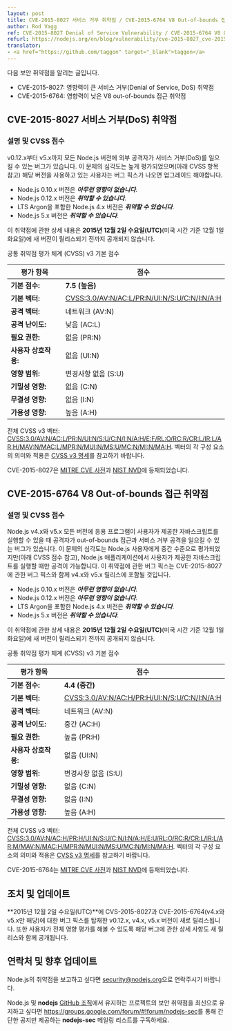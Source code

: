 ```yaml
---
layout: post
title: CVE-2015-8027 서비스 거부 취약점 / CVE-2015-6764 V8 Out-of-bounds 접근 취약점
author: Rod Vagg
ref: CVE-2015-8027 Denial of Service Vulnerability / CVE-2015-6764 V8 Out-of-bounds Access Vulnerability
refurl: https://nodejs.org/en/blog/vulnerability/cve-2015-8027_cve-2015-6764/
translator:
- <a href="https://github.com/taggon" target="_blank">taggon</a>
---
```


<!--
역자: 전체 용어는 가능한 한국정보보호진흥원의 자료에 준하여 번역하려고 했습니다.
http://www.codeengn.com/archive/%EB%B3%B4%EC%95%88%20%EA%B0%80%EC%9D%B4%EB%93%9C/%EC%86%8C%ED%94%84%ED%8A%B8%EC%9B%A8%EC%96%B4_%EB%B3%B4%EC%95%88%EC%B7%A8%EC%95%BD%EC%84%B1_%ED%8F%89%EA%B0%80%EC%B2%B4%EA%B3%84%20%EC%97%B0%EA%B5%AC%20%5B%ED%95%9C%EA%B5%AD%EC%A0%95%EB%B3%B4%EB%B3%B4%ED%98%B8%EC%A7%84%ED%9D%A5%EC%9B%90%5D.pdf
-->
<!--
This announcement is for:

* CVE-2015-8027: a high-impact denial of service vulnerability
* CVE-2015-6764: a low-impact V8 out-of-bounds access vulnerability
-->
다음 보안 취약점을 알리는 글입니다.

* CVE-2015-8027: 영향력이 큰 서비스 거부(Denial of Service, DoS) 취약점
* CVE-2015-6764: 영향력이 낮은 V8 out-of-bounds 접근 취약점

<!--
## CVE-2015-8027 Denial of Service Vulnerability
-->
## CVE-2015-8027 서비스 거부(DoS) 취약점

<!--
### Description and CVSS Score

A bug exists in Node.js, all versions of v0.12.x through to v5.x inclusive, whereby an external attacker can cause a denial of service. The severity of this issue is high (see CVSS scoring below) and users of the affected versions should plan to upgrade when a fix is made available.
-->
### 설명 및 CVSS 점수

v0.12.x부터 v5.x까지 모든 Node.js 버전에 외부 공격자가 서비스 거부(DoS)를 일으킬 수 있는 버그가 있습니다. 이 문제의 심각도는 높게 평가되었으며(아래 CVSS 항목 참고) 해당 버전을 사용하고 있는 사용자는 버그 픽스가 나오면 업그레이드 해야합니다.

<!--
* Versions 0.10.x of Node.js are ***not affected***.
* Versions 0.12.x of Node.js are ***vulnerable***.
* Versions 4.x, including LTS Argon, of Node.js are ***vulnerable***.
* Versions 5.x of Node.js are ***vulnerable***.

Full details of this vulnerability are embargoed until new releases are available on **Wednesday the 2nd of December 2015, UTC** _(Tuesday the 1st of December US time)_.
-->
* Node.js 0.10.x 버전은 ***아무런 영향이 없습니다***.
* Node.js 0.12.x 버전은 ***취약할 수 있습니다***.
* LTS Argon을 포함한 Node.js 4.x 버전은 ***취약할 수 있습니다***.
* Node.js 5.x 버전은 ***취약할 수 있습니다***.

이 취약점에 관한 상세 내용은 **2015년 12월 2일 수요일(UTC)**(미국 시간 기준 12월 1일 화요일)에 새 버전이 릴리스되기 전까지 공개되지 않습니다.

<!--
Common Vulnerability Scoring System (CVSS) v3 Base Score:

| Metric                      | Score                      |
|-----------------------------|----------------------------|
| **Base Score:**             | **7.5 (High)**             |
| **Base Vector:**            | [CVSS:3.0/AV:N/AC:L/PR:N/UI:N/S:U/C:N/I:N/A:H](https://www.first.org/cvss/calculator/3.0#CVSS:3.0/AV:N/AC:L/PR:N/UI:N/S:U/C:N/I:N/A:H)
| **Attack Vector:**          | Network (AV:N)             |
| **Attack Complexity:**      | Low (AC:L)                 |
| **Privileges Required:**    | None (PR:N)                |
| **User Interaction:**       | None (UI:N)                |
| **Scope of Impact:**        | Unchanged (S:U)            |
| **Confidentiality Impact:** | None (C:N)                 |
| **Integrity Impact:**       | None (I:N)                 |
| **Availability Impact:**    | High (A:H)                 |
-->
공통 취약점 평가 체계 (CVSS) v3 기본 점수

| 평가 항목                     | 점수                        |
|-----------------------------|----------------------------|
| **기본 점수:**                | **7.5 (높음)**              |
| **기본 벡터:**                | [CVSS:3.0/AV:N/AC:L/PR:N/UI:N/S:U/C:N/I:N/A:H](https://www.first.org/cvss/calculator/3.0#CVSS:3.0/AV:N/AC:L/PR:N/UI:N/S:U/C:N/I:N/A:H)
| **공격 벡터:**                | 네트워크 (AV:N)              |
| **공격 난이도:**               | 낮음 (AC:L)                 |
| **필요 권한:**                | 없음 (PR:N)                 |
| **사용자 상호작용:**            | 없음 (UI:N)                 |
| **영향 범위:**                | 변경사항 없음 (S:U)           |
| **기밀성 영향:**               | 없음 (C:N)                  |
| **무결성 영향:**               | 없음 (I:N)                  |
| **가용성 영향:**               | 높음 (A:H)                  |

<!--
Complete CVSS v3 Vector: [CVSS:3.0/AV:N/AC:L/PR:N/UI:N/S:U/C:N/I:N/A:H/E:F/RL:O/RC:R/CR:L/IR:L/AR:H/MAV:N/MAC:L/MPR:N/MUI:N/MS:U/MC:N/MI:N/MA:H](https://www.first.org/cvss/calculator/3.0#CVSS:3.0/AV:N/AC:L/PR:N/UI:N/S:U/C:N/I:N/A:H/E:F/RL:O/RC:R/CR:L/IR:L/AR:H/MAV:N/MAC:L/MPR:N/MUI:N/MS:U/MC:N/MI:N/MA:H). Refer to the [CVSS v3 Specification](https://www.first.org/cvss/specification-document) for details on the meanings and application of the vector components.

CVE-2015-8027 is listed on the [MITRE CVE dictionary](https://cve.mitre.org/cgi-bin/cvename.cgi?name=CVE-2015-8027) and [NIST NVD](https://web.nvd.nist.gov/view/vuln/detail?vulnId=CVE-2015-8027).
-->
전체 CVSS v3 벡터: [CVSS:3.0/AV:N/AC:L/PR:N/UI:N/S:U/C:N/I:N/A:H/E:F/RL:O/RC:R/CR:L/IR:L/AR:H/MAV:N/MAC:L/MPR:N/MUI:N/MS:U/MC:N/MI:N/MA:H](https://www.first.org/cvss/calculator/3.0#CVSS:3.0/AV:N/AC:L/PR:N/UI:N/S:U/C:N/I:N/A:H/E:F/RL:O/RC:R/CR:L/IR:L/AR:H/MAV:N/MAC:L/MPR:N/MUI:N/MS:U/MC:N/MI:N/MA:H). 벡터의 각 구성 요소의 의미와 적용은 [CVSS v3 명세](https://www.first.org/cvss/specification-document)를 참고하기 바랍니다.

CVE-2015-8027은 [MITRE CVE 사전](https://cve.mitre.org/cgi-bin/cvename.cgi?name=CVE-2015-8027)과 [NIST NVD](https://web.nvd.nist.gov/view/vuln/detail?vulnId=CVE-2015-8027)에 등재되었습니다.

<!--
## CVE-2015-6764 V8 Out-of-bounds Access Vulnerability
-->
## CVE-2015-6764 V8 Out-of-bounds 접근 취약점

<!--
### Description and CVSS Score

An additional bug exists in Node.js, all versions of v4.x and v5.x, whereby an attacker may be able to trigger an out-of-bounds access and/or denial of service if user-supplied JavaScript can be executed by an application. The severity of this issue is considered medium for Node.js users (see CVSS scoring below), but only under circumstances where an attacker may cause user-supplied JavaScript to be executed within a Node.js application. Fixes will be shipped for the v4.x and v5.x release lines along with fixes for CVE-2015-8027.
-->
### 설명 및 CVSS 점수

Node.js v4.x와 v5.x 모든 버전에 응용 프로그램이 사용자가 제공한 자바스크립트를 실행할 수 있을 때 공격자가 out-of-bounds 접근과 서비스 거부 공격을 일으킬 수 있는 버그가 있습니다. 이 문제의 심각도는 Node.js 사용자에게 중간 수준으로 평가되었지만(아래 CVSS 점수 참고), Node.js 애플리케이션에서 사용자가 제공한 자바스크립트를 실행할 때만 공격이 가능합니다. 이 취약점에 관한 버그 픽스는 CVE-2015-8027에 관한 버그 픽스와 함께 v4.x와 v5.x 릴리스에 포함될 것입니다.

<!--
* Versions 0.10.x of Node.js are ***not affected***.
* Versions 0.12.x of Node.js are ***not affected***.
* Versions 4.x, including LTS Argon, of Node.js are ***vulnerable***.
* Versions 5.x of Node.js are ***vulnerable***.

Full details of this vulnerability are embargoed until new releases are available on **Wednesday the 2nd of December 2015, UTC** _(Tuesday the 1st of December US time)_.
-->
* Node.js 0.10.x 버전은 ***아무런 영향이 없습니다***.
* Node.js 0.12.x 버전은 ***아무런 영향이 없습니다***.
* LTS Argon을 포함한 Node.js 4.x 버전은 ***취약할 수 있습니다***.
* Node.js 5.x 버전은 ***취약할 수 있습니다***.

이 취약점에 관한 상세 내용은 **2015년 12월 2일 수요일(UTC)**(미국 시간 기준 12월 1일 화요일)에 새 버전이 릴리스되기 전까지 공개되지 않습니다.

<!--
Common Vulnerability Scoring System (CVSS) v3 Base Score:

| Metric                      | Score                      |
|-----------------------------|----------------------------|
| **Base Score:**             | **4.4 (Medium)**           |
| **Base Vector:**            | [CVSS:3.0/AV:N/AC:H/PR:H/UI:N/S:U/C:N/I:N/A:H](https://www.first.org/cvss/calculator/3.0#CVSS:3.0/AV:N/AC:H/PR:H/UI:N/S:U/C:N/I:N/A:H)
| **Attack Vector:**          | Network (AV:N)             |
| **Attack Complexity:**      | Medium (AC:H)              |
| **Privileges Required:**    | High (PR:H)                |
| **User Interaction:**       | None (UI:N)                |
| **Scope of Impact:**        | Unchanged (S:U)            |
| **Confidentiality Impact:** | None (C:N)                 |
| **Integrity Impact:**       | None (I:N)                 |
| **Availability Impact:**    | High (A:H)                 |
-->
공통 취약점 평가 체계 (CVSS) v3 기본 점수

| 평가 항목                     | 점수                        |
|-----------------------------|----------------------------|
| **기본 점수:**                | **4.4 (중간)**              |
| **기본 벡터:**                | [CVSS:3.0/AV:N/AC:H/PR:H/UI:N/S:U/C:N/I:N/A:H](https://www.first.org/cvss/calculator/3.0#CVSS:3.0/AV:N/AC:H/PR:H/UI:N/S:U/C:N/I:N/A:H)
| **공격 벡터:**                | 네트워크 (AV:N)              |
| **공격 난이도:**               | 중간 (AC:H)                |
| **필요 권한:**                | 높음 (PR:H)                 |
| **사용자 상호작용:**            | 없음 (UI:N)                 |
| **영향 범위:**                | 변경사항 없음 (S:U)           |
| **기밀성 영향:**               | 없음 (C:N)                  |
| **무결성 영향:**               | 없음 (I:N)                  |
| **가용성 영향:**               | 높음 (A:H)                  |

<!--
Complete CVSS v3 Vector: [CVSS:3.0/AV:N/AC:H/PR:H/UI:N/S:U/C:N/I:N/A:H/E:U/RL:O/RC:R/CR:L/IR:L/AR:M/MAV:N/MAC:H/MPR:N/MUI:N/MS:U/MC:N/MI:N/MA:H](https://www.first.org/cvss/calculator/3.0#CVSS:3.0/AV:N/AC:H/PR:H/UI:N/S:U/C:N/I:N/A:H/E:U/RL:O/RC:R/CR:L/IR:L/AR:M/MAV:N/MAC:H/MPR:N/MUI:N/MS:U/MC:N/MI:N/MA:H). Refer to the [CVSS v3 Specification](https://www.first.org/cvss/specification-document) for details on the meanings and application of the vector components.

CVE-2015-6764 is listed on the [MITRE CVE dictionary](https://cve.mitre.org/cgi-bin/cvename.cgi?name=CVE-2015-6764) and [NIST NVD](https://web.nvd.nist.gov/view/vuln/detail?vulnId=CVE-2015-6764).
-->
전체 CVSS v3 벡터: [CVSS:3.0/AV:N/AC:H/PR:H/UI:N/S:U/C:N/I:N/A:H/E:U/RL:O/RC:R/CR:L/IR:L/AR:M/MAV:N/MAC:H/MPR:N/MUI:N/MS:U/MC:N/MI:N/MA:H](https://www.first.org/cvss/calculator/3.0#CVSS:3.0/AV:N/AC:H/PR:H/UI:N/S:U/C:N/I:N/A:H/E:U/RL:O/RC:R/CR:L/IR:L/AR:M/MAV:N/MAC:H/MPR:N/MUI:N/MS:U/MC:N/MI:N/MA:H). 벡터의 각 구성 요소의 의미와 적용은 [CVSS v3 명세](https://www.first.org/cvss/specification-document)를 참고하기 바랍니다.

CVE-2015-6764는 [MITRE CVE 사전](https://cve.mitre.org/cgi-bin/cvename.cgi?name=CVE-2015-6764)과 [NIST NVD](https://web.nvd.nist.gov/view/vuln/detail?vulnId=CVE-2015-6764)에 등재되었습니다.

<!--
## Action and updates

New releases of v0.12.x, v4.x and v5.x on **Wednesday the 2nd of December 2015, UTC** will be made available with appropriate fixes for CVE-2015-8027 and CVE-2015-6764 (for v4.x and v5.x only) along with disclosure of the details of the bug to allow for complete impact assessment by users.
-->
## 조치 및 업데이트

**2015년 12월 2일 수요일(UTC)**에 CVS-2015-8027과 CVE-2015-6764(v4.x와 v5.x만 해당)에 대한 버그 픽스를 탑재한 v0.12.x, v4.x, v5.x 버전이 새로 릴리스됩니다. 또한 사용자가 전체 영향 평가를 해볼 수 있도록 해당 버그에 관한 상세 사항도 새 릴리스와 함께 공개됩니다.

<!--
## Contact and future updates

Please contact security@nodejs.org if you wish to report a vulnerability in Node.js.

Please subscribe to the low-volume announcement-only **nodejs-sec** mailing list at https://groups.google.com/forum/#!forum/nodejs-sec to stay up to date with security vulnerabilities in Node.js and the projects maintained in the **nodejs** [GitHub organisation](http://github.com/nodejs/).
-->
## 연락처 및 향후 업데이트

Node.js의 취약점을 보고하고 싶다면 <security@nodejs.org>으로 연락주시기 바랍니다.

Node.js 및 **nodejs** [GitHub 조직](http://github.com/nodejs/)에서 유지하는 프로젝트의 보안 취약점을 최신으로 유지하고 싶다면 <https://groups.google.com/forum/#!forum/nodejs-sec>를 통해 간단한 공지만 제공하는 **nodejs-sec** 메일링 리스트를 구독하세요.
